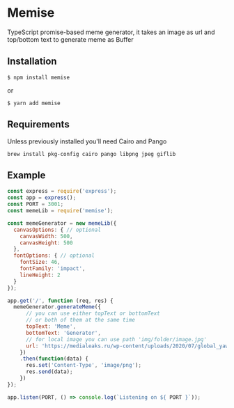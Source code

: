 # Memise
TypeScript promise-based meme generator, it takes an image as url and top/bottom text to generate meme as Buffer

## Installation
```
$ npm install memise
```
or
```
$ yarn add memise
```

## Requirements
Unless previously installed you'll need Cairo and Pango
```
brew install pkg-config cairo pango libpng jpeg giflib
```

## Example
```javascript
const express = require('express');
const app = express();
const PORT = 3001;
const memeLib = require('memise');

const memeGenerator = new memeLib({
  canvasOptions: { // optional
    canvasWidth: 500,
    canvasHeight: 500
  },
  fontOptions: { // optional
    fontSize: 46,
    fontFamily: 'impact',
    lineHeight: 2
  }
});

app.get('/', function (req, res) {
  memeGenerator.generateMeme({
      // you can use either topText or bottomText
      // or both of them at the same time
      topText: 'Meme',
      bottomText: 'Generator',
      // for local image you can use path 'img/folder/image.jpg'
      url: 'https://medialeaks.ru/wp-content/uploads/2020/07/global_yawning_by_woxys_dd4lh3m-pre-1-600x416.jpg'
    })
    .then(function(data) {
      res.set('Content-Type', 'image/png');
      res.send(data);
    })
});

app.listen(PORT, () => console.log(`Listening on ${ PORT }`));
```
